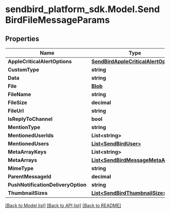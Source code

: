 
# sendbird_platform_sdk.Model.SendBirdFileMessageParams

## Properties

Name | Type | Description | Notes
------------ | ------------- | ------------- | -------------
**AppleCriticalAlertOptions** | [**SendBirdAppleCriticalAlertOptions**](SendBirdAppleCriticalAlertOptions.md) |  | [optional] 
**CustomType** | **string** |  | [optional] 
**Data** | **string** |  | [optional] 
**File** | [**Blob**](Blob.md) |  | [optional] 
**FileName** | **string** |  | [optional] 
**FileSize** | **decimal** |  | [optional] 
**FileUrl** | **string** |  | [optional] 
**IsReplyToChannel** | **bool** |  | [optional] 
**MentionType** | **string** |  | [optional] 
**MentionedUserIds** | **List&lt;string&gt;** |  | [optional] 
**MentionedUsers** | [**List&lt;SendBirdUser&gt;**](SendBirdUser.md) |  | [optional] 
**MetaArrayKeys** | **List&lt;string&gt;** |  | [optional] 
**MetaArrays** | [**List&lt;SendBirdMessageMetaArray&gt;**](SendBirdMessageMetaArray.md) |  | [optional] 
**MimeType** | **string** |  | [optional] 
**ParentMessageId** | **decimal** |  | [optional] 
**PushNotificationDeliveryOption** | **string** |  | [optional] 
**ThumbnailSizes** | [**List&lt;SendBirdThumbnailSize&gt;**](SendBirdThumbnailSize.md) |  | [optional] 

[[Back to Model list]](../README.md#documentation-for-models)
[[Back to API list]](../README.md#documentation-for-api-endpoints)
[[Back to README]](../README.md)

